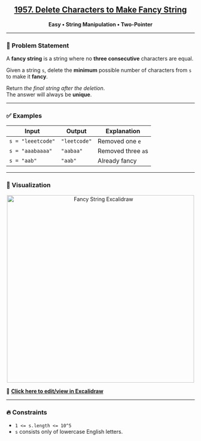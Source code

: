 <h2 align="center">
  <a href="https://leetcode.com/problems/delete-characters-to-make-fancy-string/?envType=daily-question&envId=2025-07-21">
    1957. Delete Characters to Make Fancy String
  </a>
</h2>

<p align="center">
  <strong>Easy • String Manipulation • Two-Pointer</strong>
</p>

---

### 📝 Problem Statement
A **fancy string** is a string where no **three consecutive** characters are equal.

Given a string `s`, delete the **minimum** possible number of characters from `s` to make it **fancy**.

Return *the final string after the deletion*.  
The answer will always be **unique**.

---

### ✅ Examples

| **Input** | **Output** | **Explanation** |
|-----------|-----------|-----------------|
| `s = "leeetcode"` | `"leetcode"` | Removed one `e` |
| `s = "aaabaaaa"` | `"aabaa"` | Removed three `a`s |
| `s = "aab"` | `"aab"` | Already fancy |

---

### 📌 Visualization

<p align="center">
  <a href="https://excalidraw.com/#json=KkucYifcPXmQOnUR0NNSs,LWNBHqAdbkUOpl2mJxCAsQ">
    <img src="./fancy-string-visual.png" alt="Fancy String Excalidraw" width="500"/>
  </a>
</p>

🔗 **[Click here to edit/view in Excalidraw](https://excalidraw.com/#json=KkucYifcPXmQOnUR0NNSs,LWNBHqAdbkUOpl2mJxCAsQ)**

---

### 🔥 Constraints
- `1 <= s.length <= 10^5`
- `s` consists only of lowercase English letters.
